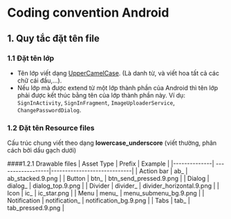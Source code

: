# Coding convention Android

## 1. Quy tắc đặt tên file

### 1.1 Đặt tên lớp
* Tên lớp viết dạng [UpperCamelCase](http://en.wikipedia.org/wiki/CamelCase). (Là danh từ, và viết hoa tất cả các chữ cái đầu,...).
* Nếu lớp mà được extend từ một lớp thành phần của Android thì tên lớp phải được kết thúc bằng tên của lớp thành phần này. Ví dụ: `SignInActivity`, `SignInFragment`, `ImageUploaderService`, `ChangePasswordDialog`.

### 1.2 Đặt tên Resource files
Cấu trúc chung viết theo dạng __lowercase_underscore__ (viết thường, phân cách bởi dấu gạch dưới)

####1.2.1 Drawable files
| Asset Type   | Prefix            |		Example               |
|--------------| ------------------|-----------------------------|
| Action bar   | ab_             | ab_stacked.9.png          |
| Button       | btn_	            | btn_send_pressed.9.png    |
| Dialog       | dialog_         | dialog_top.9.png          |
| Divider      | divider_        | divider_horizontal.9.png  |
| Icon         | ic_	            | ic_star.png               |
| Menu         | menu_	           | menu_submenu_bg.9.png     |
| Notification | notification_	| notification_bg.9.png     |
| Tabs         | tab_            | tab_pressed.9.png         |


